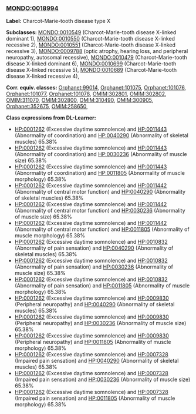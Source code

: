 
### [MONDO:0018994](http://purl.obolibrary.org/obo/MONDO_0018994)
**Label:** Charcot-Marie-tooth disease type X

**Subclasses:** [MONDO:0010549](http://purl.obolibrary.org/obo/MONDO_0010549) (Charcot-Marie-tooth disease X-linked dominant 1), [MONDO:0010550](http://purl.obolibrary.org/obo/MONDO_0010550) (Charcot-Marie-tooth disease X-linked recessive 2), [MONDO:0010551](http://purl.obolibrary.org/obo/MONDO_0010551) (Charcot-Marie-tooth disease X-linked recessive 3), [MONDO:0009788](http://purl.obolibrary.org/obo/MONDO_0009788) (optic atrophy, hearing loss, and peripheral neuropathy, autosomal recessive), [MONDO:0010479](http://purl.obolibrary.org/obo/MONDO_0010479) (Charcot-Marie-tooth disease X-linked dominant 6), [MONDO:0010699](http://purl.obolibrary.org/obo/MONDO_0010699) (Charcot-Marie-tooth disease X-linked recessive 5), [MONDO:0010689](http://purl.obolibrary.org/obo/MONDO_0010689) (Charcot-Marie-tooth disease X-linked recessive 4), 

**Corr. equiv. classes:** [Orphanet:99014](http://www.orpha.net/ORDO/Orphanet_99014), [Orphanet:101075](http://www.orpha.net/ORDO/Orphanet_101075), [Orphanet:101076](http://www.orpha.net/ORDO/Orphanet_101076), [Orphanet:101077](http://www.orpha.net/ORDO/Orphanet_101077), [Orphanet:101078](http://www.orpha.net/ORDO/Orphanet_101078), [OMIM:302801](http://purl.obolibrary.org/obo/OMIM_302801), [OMIM:302802](http://purl.obolibrary.org/obo/OMIM_302802), [OMIM:311070](http://purl.obolibrary.org/obo/OMIM_311070), [OMIM:302800](http://purl.obolibrary.org/obo/OMIM_302800), [OMIM:310490](http://purl.obolibrary.org/obo/OMIM_310490), [OMIM:300905](http://purl.obolibrary.org/obo/OMIM_300905), [Orphanet:352675](http://www.orpha.net/ORDO/Orphanet_352675), [OMIM:258650](http://purl.obolibrary.org/obo/OMIM_258650), 

**Class expressions from DL-Learner:**

- [HP:0001262](http://purl.obolibrary.org/obo/HP_0001262) (Excessive daytime somnolence) and [HP:0011443](http://purl.obolibrary.org/obo/HP_0011443) (Abnormality of coordination) and [HP:0040290](http://purl.obolibrary.org/obo/HP_0040290) (Abnormality of skeletal muscles) 65.38%
- [HP:0001262](http://purl.obolibrary.org/obo/HP_0001262) (Excessive daytime somnolence) and [HP:0011443](http://purl.obolibrary.org/obo/HP_0011443) (Abnormality of coordination) and [HP:0030236](http://purl.obolibrary.org/obo/HP_0030236) (Abnormality of muscle size) 65.38%
- [HP:0001262](http://purl.obolibrary.org/obo/HP_0001262) (Excessive daytime somnolence) and [HP:0011443](http://purl.obolibrary.org/obo/HP_0011443) (Abnormality of coordination) and [HP:0011805](http://purl.obolibrary.org/obo/HP_0011805) (Abnormality of muscle morphology) 65.38%
- [HP:0001262](http://purl.obolibrary.org/obo/HP_0001262) (Excessive daytime somnolence) and [HP:0011442](http://purl.obolibrary.org/obo/HP_0011442) (Abnormality of central motor function) and [HP:0040290](http://purl.obolibrary.org/obo/HP_0040290) (Abnormality of skeletal muscles) 65.38%
- [HP:0001262](http://purl.obolibrary.org/obo/HP_0001262) (Excessive daytime somnolence) and [HP:0011442](http://purl.obolibrary.org/obo/HP_0011442) (Abnormality of central motor function) and [HP:0030236](http://purl.obolibrary.org/obo/HP_0030236) (Abnormality of muscle size) 65.38%
- [HP:0001262](http://purl.obolibrary.org/obo/HP_0001262) (Excessive daytime somnolence) and [HP:0011442](http://purl.obolibrary.org/obo/HP_0011442) (Abnormality of central motor function) and [HP:0011805](http://purl.obolibrary.org/obo/HP_0011805) (Abnormality of muscle morphology) 65.38%
- [HP:0001262](http://purl.obolibrary.org/obo/HP_0001262) (Excessive daytime somnolence) and [HP:0010832](http://purl.obolibrary.org/obo/HP_0010832) (Abnormality of pain sensation) and [HP:0040290](http://purl.obolibrary.org/obo/HP_0040290) (Abnormality of skeletal muscles) 65.38%
- [HP:0001262](http://purl.obolibrary.org/obo/HP_0001262) (Excessive daytime somnolence) and [HP:0010832](http://purl.obolibrary.org/obo/HP_0010832) (Abnormality of pain sensation) and [HP:0030236](http://purl.obolibrary.org/obo/HP_0030236) (Abnormality of muscle size) 65.38%
- [HP:0001262](http://purl.obolibrary.org/obo/HP_0001262) (Excessive daytime somnolence) and [HP:0010832](http://purl.obolibrary.org/obo/HP_0010832) (Abnormality of pain sensation) and [HP:0011805](http://purl.obolibrary.org/obo/HP_0011805) (Abnormality of muscle morphology) 65.38%
- [HP:0001262](http://purl.obolibrary.org/obo/HP_0001262) (Excessive daytime somnolence) and [HP:0009830](http://purl.obolibrary.org/obo/HP_0009830) (Peripheral neuropathy) and [HP:0040290](http://purl.obolibrary.org/obo/HP_0040290) (Abnormality of skeletal muscles) 65.38%
- [HP:0001262](http://purl.obolibrary.org/obo/HP_0001262) (Excessive daytime somnolence) and [HP:0009830](http://purl.obolibrary.org/obo/HP_0009830) (Peripheral neuropathy) and [HP:0030236](http://purl.obolibrary.org/obo/HP_0030236) (Abnormality of muscle size) 65.38%
- [HP:0001262](http://purl.obolibrary.org/obo/HP_0001262) (Excessive daytime somnolence) and [HP:0009830](http://purl.obolibrary.org/obo/HP_0009830) (Peripheral neuropathy) and [HP:0011805](http://purl.obolibrary.org/obo/HP_0011805) (Abnormality of muscle morphology) 65.38%
- [HP:0001262](http://purl.obolibrary.org/obo/HP_0001262) (Excessive daytime somnolence) and [HP:0007328](http://purl.obolibrary.org/obo/HP_0007328) (Impaired pain sensation) and [HP:0040290](http://purl.obolibrary.org/obo/HP_0040290) (Abnormality of skeletal muscles) 65.38%
- [HP:0001262](http://purl.obolibrary.org/obo/HP_0001262) (Excessive daytime somnolence) and [HP:0007328](http://purl.obolibrary.org/obo/HP_0007328) (Impaired pain sensation) and [HP:0030236](http://purl.obolibrary.org/obo/HP_0030236) (Abnormality of muscle size) 65.38%
- [HP:0001262](http://purl.obolibrary.org/obo/HP_0001262) (Excessive daytime somnolence) and [HP:0007328](http://purl.obolibrary.org/obo/HP_0007328) (Impaired pain sensation) and [HP:0011805](http://purl.obolibrary.org/obo/HP_0011805) (Abnormality of muscle morphology) 65.38%


